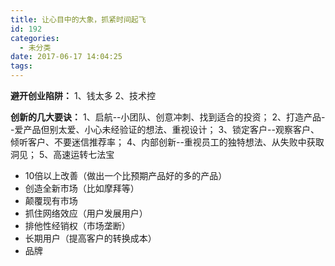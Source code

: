 ```yaml
---
title: 让心目中的大象，抓紧时间起飞
id: 192
categories:
  - 未分类
date: 2017-06-17 14:04:25
tags:
---
```


**避开创业陷阱：**
1、钱太多
2、技术控

**创新的几大要诀：**
1、启航--小团队、创意冲刺、找到适合的投资；
2、打造产品--爱产品但别太爱、小心未经验证的想法、重视设计；
3、锁定客户--观察客户、倾听客户、不要迷信推荐率；
4、内部创新--重视员工的独特想法、从失败中获取洞见；
5、高速运转七法宝

*   10倍以上改善（做出一个比预期产品好的多的产品）
*   创造全新市场（比如摩拜等）
*   颠覆现有市场
*   抓住网络效应（用户发展用户）
*   排他性经销权（市场垄断）
*   长期用户（提高客户的转换成本）
*   品牌